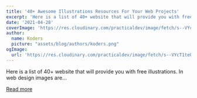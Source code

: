 ```yaml
---
title: '40+ Awesome Illustrations Resources For Your Web Projects'
excerpt: 'Here is a list of 40+ website that will provide you with free illustrations. In web design images are...'
date: '2021-04-28'
coverImage: 'https://res.cloudinary.com/practicaldev/image/fetch/s--VYcT1teQ--/c_imagga_scale,f_auto,fl_progressive,h_420,q_auto,w_1000/https://dev-to-uploads.s3.amazonaws.com/uploads/articles/o2smss1kts678w3i2exo.png'
author:
  name: Koders
  picture: "assets/blog/authors/koders.png"
ogImage:
  url: 'https://res.cloudinary.com/practicaldev/image/fetch/s--VYcT1teQ--/c_imagga_scale,f_auto,fl_progressive,h_420,q_auto,w_1000/https://dev-to-uploads.s3.amazonaws.com/uploads/articles/o2smss1kts678w3i2exo.png'
---
```


Here is a list of 40+ website that will provide you with free illustrations. In web design images are...

[Read more](https://dev.to/kiranrajvjd/40-awesome-illustrations-resources-for-your-web-projects-2fea)
